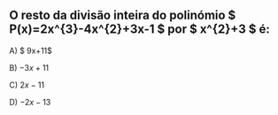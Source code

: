 ## O resto da divisão inteira do polinómio $ P(x)=2x^{3}-4x^{2}+3x-1 $ por $ x^{2}+3 $ é: 

A) $ 9x+11$

B) $-3x+11$

C) $2x-11$

D) $-2x-13$
